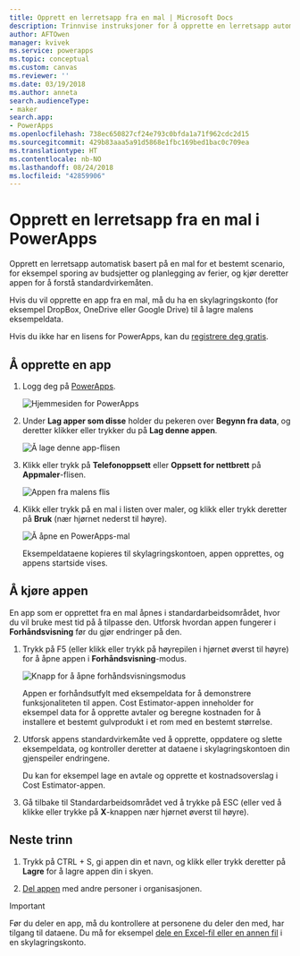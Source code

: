 ```yaml
---
title: Opprett en lerretsapp fra en mal | Microsoft Docs
description: Trinnvise instruksjoner for å opprette en lerretsapp automatisk basert på en PowerApps-mal.
author: AFTOwen
manager: kvivek
ms.service: powerapps
ms.topic: conceptual
ms.custom: canvas
ms.reviewer: ''
ms.date: 03/19/2018
ms.author: anneta
search.audienceType:
- maker
search.app:
- PowerApps
ms.openlocfilehash: 738ec650827cf24e793c0bfda1a71f962cdc2d15
ms.sourcegitcommit: 429b83aaa5a91d5868e1fbc169bed1bac0c709ea
ms.translationtype: HT
ms.contentlocale: nb-NO
ms.lasthandoff: 08/24/2018
ms.locfileid: "42859906"
---
```

# <a name="create-a-canvas-app-from-a-template-in-powerapps"></a>Opprett en lerretsapp fra en mal i PowerApps

Opprett en lerretsapp automatisk basert på en mal for et bestemt scenario, for eksempel sporing av budsjetter og planlegging av ferier, og kjør deretter appen for å forstå standardvirkemåten.

Hvis du vil opprette en app fra en mal, må du ha en skylagringskonto (for eksempel DropBox, OneDrive eller Google Drive) til å lagre malens eksempeldata.

Hvis du ikke har en lisens for PowerApps, kan du [registrere deg gratis](../signup-for-powerapps.md).

## <a name="create-an-app"></a>Å opprette en app

1. Logg deg på [PowerApps](http://web.powerapps.com?utm_source=padocs&utm_medium=linkinadoc&utm_campaign=referralsfromdoc).

    ![Hjemmesiden for PowerApps](./media/get-started-test-drive/sign-in.png)

1. Under **Lag apper som disse** holder du pekeren over **Begynn fra data**, og deretter klikker eller trykker du på **Lag denne appen**.

    ![Å lage denne app-flisen](./media/get-started-test-drive/make-this-app.png)

1. Klikk eller trykk på **Telefonoppsett** eller **Oppsett for nettbrett** på **Appmaler**-flisen.

    ![Appen fra malens flis](./media/get-started-test-drive/template-tile.png)

4. Klikk eller trykk på en mal i listen over maler, og klikk eller trykk deretter på **Bruk** (nær hjørnet nederst til høyre).

    ![Å åpne en PowerApps-mal](./media/get-started-test-drive/open-template.png)

    Eksempeldataene kopieres til skylagringskontoen, appen opprettes, og appens startside vises.

## <a name="run-the-app"></a>Å kjøre appen
En app som er opprettet fra en mal åpnes i standardarbeidsområdet, hvor du vil bruke mest tid på å tilpasse den. Utforsk hvordan appen fungerer i **Forhåndsvisning** før du gjør endringer på den.

1. Trykk på F5 (eller klikk eller trykk på høyrepilen i hjørnet øverst til høyre) for å åpne appen i **Forhåndsvisning**-modus.

    ![Knapp for å åpne forhåndsvisningsmodus](./media/get-started-test-drive/open-preview.png)

    Appen er forhåndsutfylt med eksempeldata for å demonstrere funksjonaliteten til appen. Cost Estimator-appen inneholder for eksempel data for å opprette avtaler og beregne kostnaden for å installere et bestemt gulvprodukt i et rom med en bestemt størrelse.

4. Utforsk appens standardvirkemåte ved å opprette, oppdatere og slette eksempeldata, og kontroller deretter at dataene i skylagringskontoen din gjenspeiler endringene.

    Du kan for eksempel lage en avtale og opprette et kostnadsoverslag i Cost Estimator-appen.

5. Gå tilbake til Standardarbeidsområdet ved å trykke på ESC (eller ved å klikke eller trykke på **X**-knappen nær hjørnet øverst til høyre).

## <a name="next-steps"></a>Neste trinn
1. Trykk på CTRL + S, gi appen din et navn, og klikk eller trykk deretter på **Lagre** for å lagre appen din i skyen.

1. [Del appen](share-app.md) med andre personer i organisasjonen.

> [!IMPORTANT]
> Før du deler en app, må du kontrollere at personene du deler den med, har tilgang til dataene. Du må for eksempel [dele en Excel-fil eller en annen fil](share-app-data.md) i en skylagringskonto.
